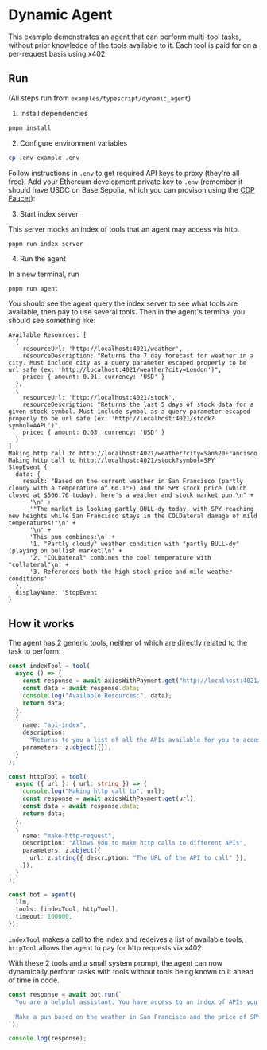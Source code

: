 # Dynamic Agent

This example demonstrates an agent that can perform multi-tool tasks, without prior knowledge of the tools available to it. Each tool is paid for on a per-request basis using x402.

## Run

(All steps run from `examples/typescript/dynamic_agent`)

1. Install dependencies

```bash
pnpm install
```

2. Configure environment variables

```bash
cp .env-example .env
```

Follow instructions in `.env` to get required API keys to proxy (they're all free).
Add your Ethereum development private key to `.env` (remember it should have USDC on Base Sepolia, which you can provison using the [CDP Faucet](https://portal.cdp.coinbase.com/products/faucet)):

3. Start index server

This server mocks an index of tools that an agent may access via http.

```
pnpm run index-server
```

4. Run the agent

In a new terminal, run

```
pnpm run agent
```

You should see the agent query the index server to see what tools are available, then pay to use several tools.
Then in the agent's terminal you should see something like:

```
Available Resources: [
  {
    resourceUrl: 'http://localhost:4021/weather',
    resourceDescription: "Returns the 7 day forecast for weather in a city. Must include city as a query parameter escaped properly to be url safe (ex: 'http://localhost:4021/weather?city=London')",
    price: { amount: 0.01, currency: 'USD' }
  },
  {
    resourceUrl: 'http://localhost:4021/stock',
    resourceDescription: "Returns the last 5 days of stock data for a given stock symbol. Must include symbol as a query parameter escaped properly to be url safe (ex: 'http://localhost:4021/stock?symbol=AAPL')",
    price: { amount: 0.05, currency: 'USD' }
  }
]
Making http call to http://localhost:4021/weather?city=San%20Francisco
Making http call to http://localhost:4021/stock?symbol=SPY
StopEvent {
  data: {
    result: "Based on the current weather in San Francisco (partly cloudy with a temperature of 60.1°F) and the SPY stock price (which closed at $566.76 today), here's a weather and stock market pun:\n" +
      '\n' +
      '"The market is looking partly BULL-dy today, with SPY reaching new heights while San Francisco stays in the COLDateral damage of mild temperatures!"\n' +
      '\n' +
      'This pun combines:\n' +
      '1. "Partly cloudy" weather condition with "partly BULL-dy" (playing on bullish market)\n' +
      '2. "COLDateral" combines the cool temperature with "collateral"\n' +
      '3. References both the high stock price and mild weather conditions'
  },
  displayName: 'StopEvent'
}
```

## How it works

The agent has 2 generic tools, neither of which are directly related to the task to perform:

```typescript
const indexTool = tool(
  async () => {
    const response = await axiosWithPayment.get("http://localhost:4021/");
    const data = await response.data;
    console.log("Available Resources:", data);
    return data;
  },
  {
    name: "api-index",
    description:
      "Returns to you a list of all the APIs available for you to access",
    parameters: z.object({}),
  }
);

const httpTool = tool(
  async ({ url }: { url: string }) => {
    console.log("Making http call to", url);
    const response = await axiosWithPayment.get(url);
    const data = await response.data;
    return data;
  },
  {
    name: "make-http-request",
    description: "Allows you to make http calls to different APIs",
    parameters: z.object({
      url: z.string({ description: "The URL of the API to call" }),
    }),
  }
);

const bot = agent({
  llm,
  tools: [indexTool, httpTool],
  timeout: 100000,
});
```

`indexTool` makes a call to the index and receives a list of available tools, `httpTool` allows the agent to pay for http requests via x402.

With these 2 tools and a small system prompt, the agent can now dynamically perform tasks with tools without tools being known to it ahead of time in code.

```typescript
const response = await bot.run(`
  You are a helpful assistant. You have access to an index of APIs you can use to dynamically get data.
  
  Make a pun based on the weather in San Francisco and the price of SPY
`);

console.log(response);
```
